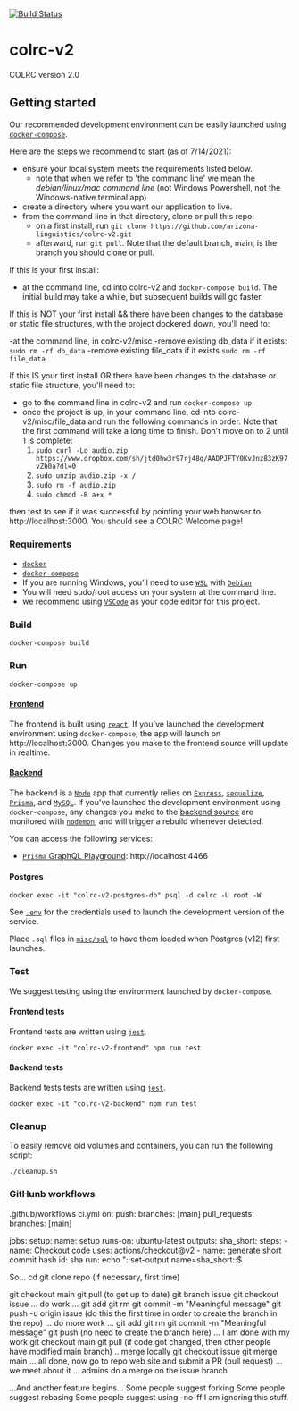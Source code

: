 [![Build Status](https://travis-ci.org/arizona-linguistics/colrc-v2.svg?branch=master)](https://travis-ci.org/arizona-linguistics/colrc-v2)

# colrc-v2
COLRC version 2.0


## Getting started

Our recommended development environment can be easily launched using [`docker-compose`](https://docs.docker.com/compose/install/).  

Here are the steps we recommend to start (as of 7/14/2021):

- ensure your local system meets the requirements listed below. 
  - note that when we refer to 'the command line' we mean the *debian/linux/mac command line* (not Windows Powershell, not the Windows-native terminal app)
- create a directory where you want our application to live.  
- from the command line in that directory, clone or pull this repo:
  - on a first install, run `git clone https://github.com/arizona-linguistics/colrc-v2.git`
  - afterward, run `git pull`.  Note that the default branch, main, is the branch you should clone or pull.
  
If this is your first install:

- at the command line, cd into colrc-v2 and `docker-compose build`.  The initial build may take a while, but subsequent builds will go faster.

If this is NOT your first install && there have been changes to the database or static file structures, with the project dockered down, you'll need to:

-at the command line, in colrc-v2/misc
  -remove existing db_data if it exists: `sudo rm -rf db_data`
  -remove existing file_data if it exists `sudo rm -rf file_data`
  
If this IS your first install OR there have been changes to the database or static file structure, you'll need to:

- go to the command line in colrc-v2 and run `docker-compose up`
- once the project is up, in your command line, cd into colrc-v2/misc/file_data and run the following commands in order.  Note that the first command will take a long time to finish.  Don't move on to 2 until 1 is complete:
  1. `sudo curl -Lo audio.zip https://www.dropbox.com/sh/jtd0hw3r97rj48q/AADPJFTY0KvJnz83zK97vZh0a?dl=0`
  2. `sudo unzip audio.zip -x /`
  3. `sudo rm -f audio.zip`
  4. `sudo chmod -R a+x *`

then test to see if it was successful by pointing your web browser to http://localhost:3000.  You should see a COLRC Welcome page!



### Requirements

- [`docker`](https://docs.docker.com/install/)
- [`docker-compose`](https://docs.docker.com/compose/install/)
- If you are running Windows, you'll need to use [`WSL`](https://docs.microsoft.com/en-us/windows/wsl/install-win10) with [`Debian`](https://wiki.debian.org/InstallingDebianOn/Microsoft/Windows/SubsystemForLinux) 
- You will need sudo/root access on your system at the command line.
- we recommend using [`VSCode`](https://code.visualstudio.com/) as your code editor for this project.

### Build

```
docker-compose build
```

### Run

```
docker-compose up
```
#### [Frontend](./frontend)

The frontend is built using [`react`](https://reactjs.org/).  If you've launched the development environment using `docker-compose`, the app will launch on http://localhost:3000.  Changes you make to the frontend source will update in realtime.


#### [Backend](./backend)

The backend is a [`Node`](https://nodejs.org/en/) app that currently relies on [`Express`](https://expressjs.com/), [`sequelize`](https://github.com/sequelize/sequelize), [`Prisma`](https://www.prisma.io/), and [`MySQL`](https://www.mysql.com/).  If you've launched the development environment using `docker-compose`, any changes you make to the [backend source](./backend) are monitored with [`nodemon`](https://www.npmjs.com/package/nodemon), and will trigger a rebuild whenever detected.

You can access the following services:

- [`Prisma` GraphQL Playground](https://github.com/prisma/graphql-playground#how-is-this-different-from-graphiql): http://localhost:4466

#### Postgres

```
docker exec -it "colrc-v2-postgres-db" psql -d colrc -U root -W
```
See [`.env`](./.env) for the credentials used to launch the development version of the service.

Place `.sql` files in [`misc/sql`](./misc/sql) to have them loaded when Postgres (v12) first launches.

### Test

We suggest testing using the environment launched by `docker-compose`.

#### Frontend tests
Frontend tests are written using [`jest`](https://jestjs.io/).

```
docker exec -it "colrc-v2-frontend" npm run test
```

#### Backend tests
Backend tests tests are written using [`jest`](https://jestjs.io/).

```
docker exec -it "colrc-v2-backend" npm run test
```

### Cleanup

To easily remove old volumes and containers, you can run the following script:
```
./cleanup.sh
```

### GitHunb workflows

.github/workflows
ci.yml
on:
    push:
        branches: [main]
    pull_requests:
        branches: [main]

jobs:
    setup:
        name: setup
        runs-on: ubuntu-latest
        outputs:
            sha_short: 
        steps:
        -   name: Checkout code
            uses: actions/checkout@v2
        -   name: generate short commit hash
            id: sha
            run: echo "::set-output name=sha_short::$

So...
cd <source directory> 
git clone repo (if necessary, first time)

git checkout main
git pull (to get up to date)
git branch issue<num>
git checkout issue<num>
... do work ...
git add <whatever files need to be added>
git rm <whatever files need to be removed>
git commit -m "Meaningful message"
git push -u origin issue<num> (do this the first time in order to create the branch in the repo)
... do more work ...
git add <whatever files need to be added>
git rm <whatever files need to be removed>
git commit -m "Meaningful message"
git push (no need to create the branch here)
... I am done with my work
git checkout main
git pull (if code got changed, then other people have modified main branch)
    .. merge locally
    git checkout issue<num>
    git merge main
... all done, now go to repo web site and submit a PR (pull request)
... we meet about it
... admins do a merge on the issue<num> branch

...And another feature begins...
Some people suggest forking
Some people suggest rebasing
Some people suggest using -no-ff
I am ignoring this stuff.
